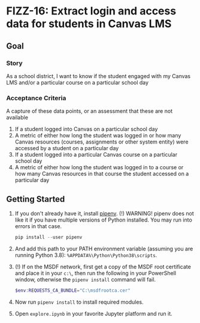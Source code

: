 # FIZZ-16: Extract login and access data for students in Canvas LMS

## Goal

### Story

As a school district, I want to know if the student engaged with my Canvas
LMS and/or a particular course on a particular school day

### Acceptance Criteria

A capture of these data points, or an assessment that these are not available

1. If a student logged into Canvas on a particular school day
1. A metric of either how long the student was logged in or how many Canvas
   resources (courses, assignments or other system entity) were accessed by a
   student on a particular day
1. If a student logged into a particular Canvas course on a particular school
   day
1. A metric of either how long the student was logged in to a course or how many
   Canvas resources in that course the student accessed on a particular day

## Getting Started

1. If you don't already have it, install
   [pipenv](https://docs.pipenv.org/install). (!) WARNING! pipenv does not like
   it if you have multiple versions of Python installed. You may run into errors
   in that case.

    ```powershell
    pip install --user pipenv
    ```

2. And add this path to your PATH environment variable (assuming you are running
   Python 3.8): `%APPDATA%\Python\Python38\scripts`.

3. (!) If on the MSDF network, first get a copy of the MSDF root certificate and
   place it in your `c:\`, then run the following in your PowerShell window,
   otherwise the `pipenv install` command will fail.

    ```powershell
    $env:REQUESTS_CA_BUNDLE="C:\msdfrootca.cer"
    ```

4. Now run `pipenv install` to install required modules.

5. Open `explore.ipynb` in your favorite Jupyter platform and run it.

